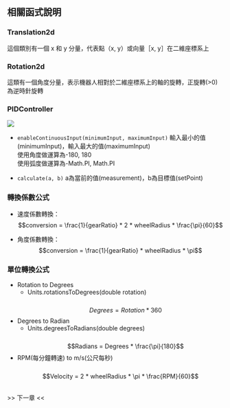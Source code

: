 <!-- title: Swerve 相關函式說明 -->
<!-- description: 控制 Swerve 底盤 -->
<!-- category: Swerve -->
<!-- tags: Programming -->
<!-- published time: 2024/11/21 -->

## 相關函式說明
### Translation2d
這個類別有一個 x 和 y 分量，代表點（x, y）或向量［x, y］在二維座標系上

### Rotation2d
這類有一個角度分量，表示機器人相對於二維座標系上的軸的旋轉，正旋轉(>0)為逆時針旋轉

### PIDController
![](image/articleImage/swerve_edu/image3.wm.png)
* `enableContinuousInput(minimumInput, maximumInput)` 輸入最小的值(minimumInput)，輸入最大的值(maximumInput)<br>
    使用角度做運算為-180, 180<br>
    使用弧度做運算為-Math.PI, Math.PI

* `calculate(a, b)` a為當前的值(measurement)，b為目標值(setPoint)

### 轉換係數公式
* 速度係數轉換：
$$conversion = \frac{1}{gearRatio} * 2 * wheelRadius * \frac{\pi}{60}$$

* 角度係數轉換：
$$conversion = \frac{1}{gearRatio} * wheelRadius * \pi$$

### 單位轉換公式
* Rotation to Degrees
  * Units.rotationsToDegrees(double rotation)<br><br>
$$Degrees = Rotation * 360$$
* Degrees to Radian
  * Units.degreesToRadians(double degrees)<br><br>
$$Radians = Degrees * \frac{\pi}{180}$$
* RPM(每分鐘轉速) to m/s(公尺每秒)<br><br>
$$Velocity = 2 * wheelRadius * \pi * \frac{RPM}{60}$$

<br><a class="articleSwitcher" next_article="swerve\swerve_05">>> 下一章 <<</a>